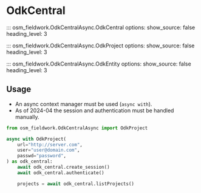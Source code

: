 # OdkCentral

::: osm_fieldwork.OdkCentralAsync.OdkCentral
options:
show_source: false
heading_level: 3

::: osm_fieldwork.OdkCentralAsync.OdkProject
options:
show_source: false
heading_level: 3

::: osm_fieldwork.OdkCentralAsync.OdkEntity
options:
show_source: false
heading_level: 3

## Usage

- An async context manager must be used (`async with`).
- As of 2024-04 the session and authentication must be handled manually.

```python
from osm_fieldwork.OdkCentralAsync import OdkProject

async with OdkProject(
    url="http://server.com",
    user="user@domain.com",
    passwd="password",
) as odk_central:
    await odk_central.create_session()
    await odk_central.authenticate()

    projects = await odk_central.listProjects()
```

